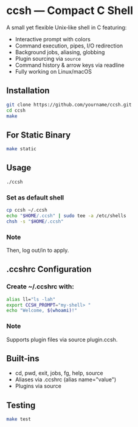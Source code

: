 # ccsh — Compact C Shell

A small yet flexible Unix‑like shell in C featuring:
- Interactive prompt with colors
- Command execution, pipes, I/O redirection
- Background jobs, aliasing, globbing
- Plugin sourcing via `source`
- Command history & arrow keys via readline
- Fully working on Linux/macOS

## Installation

```sh
git clone https://github.com/yourname/ccsh.git
cd ccsh
make
```

## For Static Binary
```sh
make static
```

## Usage
```sh
./ccsh
```

### Set as default shell
```sh
cp ccsh ~/.ccsh
echo "$HOME/.ccsh" | sudo tee -a /etc/shells
chsh -s "$HOME/.ccsh"
```

### Note
Then, log out/in to apply.

## .ccshrc Configuration

### Create ~/.ccshrc with:
```sh
alias ll="ls -lah"
export CCSH_PROMPT="my-shell> "
echo "Welcome, $(whoami)!"
```

### Note
Supports plugin files via source plugin.ccsh.


## Built‑ins
- cd, pwd, exit, jobs, fg, help, source
- Aliases via .ccshrc (alias name="value")
- Plugins via source <file>

## Testing
```sh
make test
```
